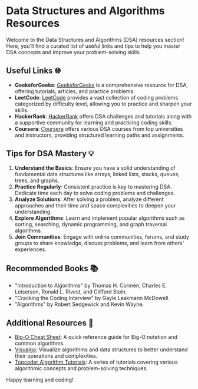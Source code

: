 # Data Structures and Algorithms Resources

Welcome to the Data Structures and Algorithms (DSA) resources section! Here, you'll find a curated list of useful links and tips to help you master DSA concepts and improve your problem-solving skills.

## Useful Links 🌐

- **GeeksforGeeks**: [GeeksforGeeks](https://www.geeksforgeeks.org/) is a comprehensive resource for DSA, offering tutorials, articles, and practice problems.
- **LeetCode**: [LeetCode](https://leetcode.com/) provides a vast collection of coding problems categorized by difficulty level, allowing you to practice and sharpen your skills.
- **HackerRank**: [HackerRank](https://www.hackerrank.com/domains/tutorials/10-days-of-javascript) offers DSA challenges and tutorials along with a supportive community for learning and practicing coding skills.
- **Coursera**: [Coursera](https://www.coursera.org/) offers various DSA courses from top universities and instructors, providing structured learning paths and assignments.

## Tips for DSA Mastery 💡

1. **Understand the Basics**: Ensure you have a solid understanding of fundamental data structures like arrays, linked lists, stacks, queues, trees, and graphs.
2. **Practice Regularly**: Consistent practice is key to mastering DSA. Dedicate time each day to solve coding problems and challenges.
3. **Analyze Solutions**: After solving a problem, analyze different approaches and their time and space complexities to deepen your understanding.
4. **Explore Algorithms**: Learn and implement popular algorithms such as sorting, searching, dynamic programming, and graph traversal algorithms.
5. **Join Communities**: Engage with online communities, forums, and study groups to share knowledge, discuss problems, and learn from others' experiences.

## Recommended Books 📚

- "Introduction to Algorithms" by Thomas H. Cormen, Charles E. Leiserson, Ronald L. Rivest, and Clifford Stein.
- "Cracking the Coding Interview" by Gayle Laakmann McDowell.
- "Algorithms" by Robert Sedgewick and Kevin Wayne.

## Additional Resources 📖

- [Big-O Cheat Sheet](https://www.bigocheatsheet.com/): A quick reference guide for Big-O notation and common algorithms.
- [Visualgo](https://visualgo.net/en): Visualize algorithms and data structures to better understand their operations and complexities.
- [Topcoder Algorithm Tutorials](https://www.topcoder.com/thrive/tracks): A series of tutorials covering various algorithmic concepts and problem-solving techniques.

Happy learning and coding!

